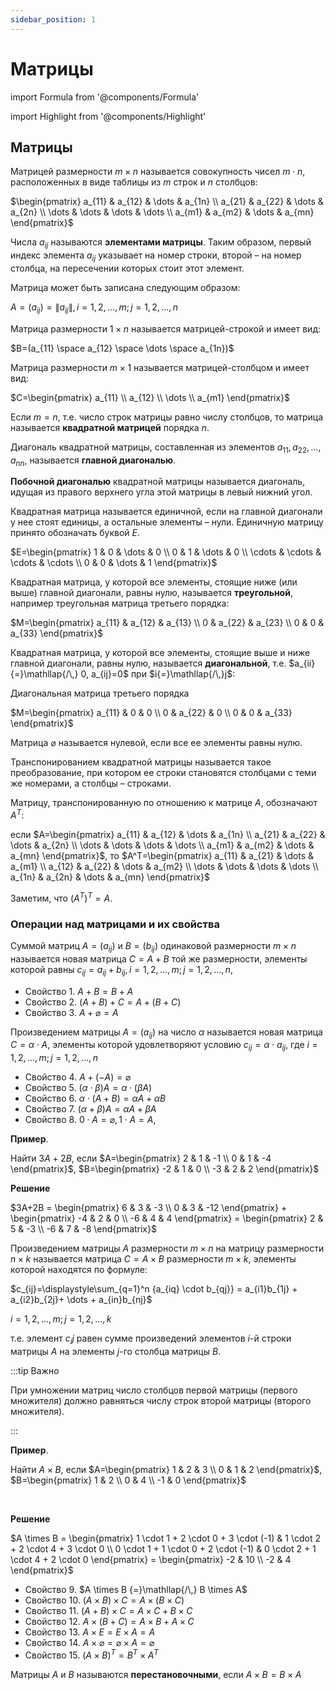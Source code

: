 ```yaml
---
sidebar_position: 1
---
```


# Матрицы

import Formula from '@components/Formula'

import Highlight from '@components/Highlight'

## Матрицы

Матрицей размерности $m \times n$ называется совокупность чисел $m \cdot n$, расположенных в виде таблицы из $m$ строк и
$n$ столбцов:

<Formula description="">

$\begin{pmatrix}
 a_{11} & a_{12} & \dots & a_{1n} \\
 a_{21} & a_{22} & \dots & a_{2n} \\
 \dots & \dots & \dots & \dots \\
 a_{m1} & a_{m2} & \dots & a_{mn}
\end{pmatrix}$

</Formula>

Числа $a_{ij}$ называются **элементами матрицы**. Таким образом, первый индекс элемента $a_{ij}$ указывает на номер
строки, второй – на номер столбца, на пересечении которых стоит этот элемент.

Матрица может быть записана следующим образом:

<Formula description="">

$A=(a_{ij})= \|a_{ij}\|, i=1,2,\dots,m; j=1,2,\dots, n$

</Formula>

Матрица размерности $1 \times n$ называется матрицей-строкой и имеет вид:

<Formula description="">

$B=(a_{11} \space a_{12} \space \dots \space a_{1n})$

</Formula>

Матрица размерности $m \times 1$ называется матрицей-столбцом и имеет вид:

<Formula description="">

$C=\begin{pmatrix}
 a_{11} \\
 a_{12} \\
 \dots \\
 a_{m1}
\end{pmatrix}$

</Formula>

Если $m=n$, т.е. число строк матрицы равно числу столбцов, то матрица называется **квадратной матрицей** порядка $n$.

Диагональ квадратной матрицы, составленная из элементов $a_{11},a_{22},\dots,a_{nn}$, называется **главной диагональю**.

**Побочной диагональю** квадратной матрицы называется диагональ, идущая из правого верхнего угла этой матрицы в левый
нижний угол.

Квадратная матрица называется единичной, если на главной диагонали у нее стоят единицы, а остальные элементы – нули.
Единичную матрицу принято обозначать буквой $E$.

<Formula description="">

$E=\begin{pmatrix}
 1 & 0 & \dots & 0 \\
 0 & 1 & \dots & 0 \\
 \cdots & \cdots & \cdots & \cdots \\
 0 & 0 & \dots & 1
\end{pmatrix}$

</Formula>

Квадратная матрица, у которой все элементы, стоящие ниже (или выше) главной диагонали, равны нулю, называется
**треугольной**, например треугольная матрица третьего порядка:

<Formula description="">

$M=\begin{pmatrix}
 a_{11} & a_{12} & a_{13} \\
 0 & a_{22} & a_{23} \\
 0 & 0 & a_{33}
\end{pmatrix}$

</Formula>

Квадратная матрица, у которой все элементы, стоящие выше и ниже главной диагонали, равны нулю, называется
**диагональной**, т.е. $a_{ii} {=}\mathllap{/\,} 0, a_{ij}=0$ при $i{=}\mathllap{/\,}j$:

Диагональная матрица третьего порядка

<Formula description="">

$M=\begin{pmatrix}
 a_{11} & 0 & 0 \\
 0 & a_{22} & 0 \\
 0 & 0 & a_{33}
\end{pmatrix}$

</Formula>

Матрица $\varnothing$ называется нулевой, если все ее элементы равны нулю.

Транспонированием квадратной матрицы называется такое преобразование, при котором ее строки становятся столбцами с теми
же номерами, а столбцы – строками.

Матрицу, транспонированную по отношению к матрице $A$, обозначают $A^T$:

<Formula description="">

если
$A=\begin{pmatrix}
 a_{11} & a_{12} & \dots & a_{1n} \\
 a_{21} & a_{22} & \dots & a_{2n} \\
 \dots & \dots & \dots & \dots \\
 a_{m1} & a_{m2} & \dots & a_{mn}
\end{pmatrix}$,
то
$A^T=\begin{pmatrix}
 a_{11} & a_{21} & \dots & a_{m1} \\
 a_{12} & a_{22} & \dots & a_{m2} \\
 \dots & \dots & \dots & \dots \\
 a_{1n} & a_{2n} & \dots & a_{mn}
\end{pmatrix}$

</Formula>

Заметим, что $(A^T)^T=A$.

### Операции над матрицами и их свойства

Суммой матриц $A=(a_{ij})$ и $B=(b_{ij})$ одинаковой размерности $m \times n$ называется новая матрица $C=A+B$ той же
размерности, элементы которой равны $c_{ij}=a_{ij}+b_{ij}, i=1,2,\dots,m;j=1,2,\dots,n$,

- Свойство 1. $A+B=B+A$
- Свойство 2. $(A+B)+C=A+(B+C)$
- Свойство 3. $A + \varnothing = A$

Произведением матрицы $A=(a_{ij})$ на число $\alpha$ называется новая матрица $C=\alpha \cdot A$, элементы которой
удовлетворяют условию $c_{ij}=\alpha \cdot a_{ij}$, где $i=1,2,\dots,m;j=1,2,\dots,n$

- Свойство 4. $A+(-A)= \varnothing$
- Свойство 5. $(\alpha \cdot \beta)A=\alpha \cdot (\beta A)$
- Свойство 6. $\alpha \cdot (A+B)=\alpha A + \alpha B$
- Свойство 7. $(\alpha + \beta)A=\alpha A + \beta A$
- Свойство 8. $0 \cdot A= \varnothing, 1 \cdot A= A$,

<Highlight color="#F4F6F6">

**Пример**.

Найти $3A+2B$, если $A=\begin{pmatrix}
 2 & 1 & -1 \\
 0 & 1 & -4
\end{pmatrix}$,
$B=\begin{pmatrix}
 -2 & 1 & 0 \\
 -3 & 2 & 2
\end{pmatrix}$

**Решение**

$3A+2B = \begin{pmatrix}
 6 & 3 & -3 \\
 0 & 3 & -12
\end{pmatrix} + \begin{pmatrix}
 -4 & 2 & 0 \\
 -6 & 4 & 4
\end{pmatrix} = \begin{pmatrix}
 2 & 5 & -3 \\
 -6 & 7 & -8
\end{pmatrix}$

</Highlight>

Произведением матрицы $A$ размерности $m \times n$ на матрицу размерности $n \times k$ называется матрица
$C = A \times B$ размерности $m \times k$, элементы которой находятся по формуле:

<Formula description="">

$c_{ij}=\displaystyle\sum_{q=1}^n {a_{iq} \cdot b_{qj}} = a_{i1}b_{1j} + a_{i2}b_{2j}+ \dots + a_{in}b_{nj}$

</Formula>

<Formula description="">

$i=1,2,\dots,m;j=1,2,\dots,k$

</Formula>

т.е. элемент $c_ij$ равен сумме произведений элементов $i$-й строки матрицы $A$ на элементы $j$-го столбца матрицы $B$.

:::tip Важно

При умножении матриц число столбцов первой матрицы (первого множителя) должно равняться числу строк второй матрицы
(второго множителя).

:::

<Highlight color="#F4F6F6">

**Пример**.

Найти $A \times B$, если $A=\begin{pmatrix}
 1 & 2 & 3 \\
 0 & 1 & 2
\end{pmatrix}$,
$B=\begin{pmatrix}
 1 & 2 \\
 0 & 4 \\
 -1 & 0
\end{pmatrix}$

<br/>

**Решение**

$A \times B = \begin{pmatrix}
 1 \cdot 1 + 2 \cdot 0 + 3 \cdot (-1) & 1 \cdot 2 + 2 \cdot 4 + 3 \cdot 0 \\
 0 \cdot 1 + 1 \cdot 0 + 2 \cdot (-1) & 0 \cdot 2 + 1 \cdot 4 + 2 \cdot 0
\end{pmatrix} = \begin{pmatrix}
 -2 & 10 \\
 -2 & 4
\end{pmatrix}$

</Highlight>

- Свойство 9. $A \times B {=}\mathllap{/\,} B \times A$
- Свойство 10. $(A \times B) \times C = A \times (B \times C)$
- Свойство 11. $(A+B) \times C = A \times C + B \times C$
- Свойство 12. $A \times (B + C) = A \times B + A \times C$
- Свойство 13. $A \times E = E \times A = A$
- Свойство 14. $A \times \varnothing = \varnothing \times A = \varnothing$
- Свойство 15. $(A \times B) ^ T = B^T \times A^T$

Матрицы $A$ и $B$ называются **перестановочными**, если $A \times B = B \times A$
